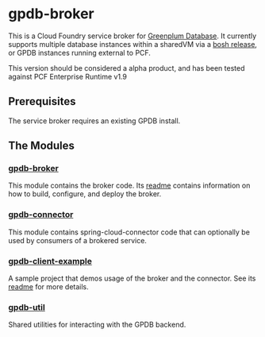 # gpdb-broker
This is a Cloud Foundry service broker for [Greenplum Database](https://www.microsoft.com/en-us/sql-server/sql-server-2016). It currently supports multiple database instances within a sharedVM via a [bosh release](https://github.com/kdunn-pivotal/gpdb-bosh-release), or GPDB instances running external to PCF.

This version should be considered a alpha product, and has been tested against PCF Enterprise Runtime v1.9

## Prerequisites
The service broker requires an existing GPDB install.

## The Modules
### [gpdb-broker](https://github.com/kdunn-pivotal/gpdb-broker/tree/master/gpdb-broker)
This module contains the broker code. Its [readme](https://github.com/kdunn-pivotal/gpdb-broker/blob/master/gpdb-broker/README.md) contains information on how to build, configure, and deploy the broker.

### [gpdb-connector](https://github.com/kdunn-pivotal/gpdb-broker/tree/master/gpdb-connector)
This module contains spring-cloud-connector code that can optionally be used by consumers of a brokered service.

### [gpdb-client-example](https://github.com/kdunn-pivotal/gpdb-broker/tree/master/gpdb-client-example)
A sample project that demos usage of the broker and the connector. See its [readme](https://github.com/kdunn-pivotal/gpdb-broker/blob/master/gpdb-client-example/README.md) for more details.
 
### [gpdb-util](https://github.com/kdunn-pivotal/gpdb-broker/tree/master/gpdb-util)
Shared utilities for interacting with the GPDB backend.
